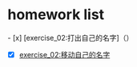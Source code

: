 # homework list
- [x] [exercise_02:打出自己的名字]（）
- [x] [exercise_02:移动自己的名字](https://github.com/603796019zhujiacai/compuational_physics_N2015301020057/blob/master/exercise_02.md)
 
 
